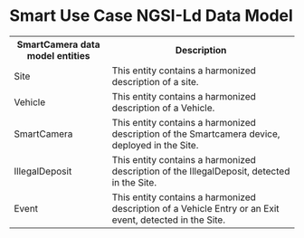# Smart Use Case NGSI-Ld Data Model



<table>
  <tr>
    <th>SmartCamera data model entities</th>
    <th>Description</th>
  </tr>
  <tr>
    <td>Site</td>
    <td>This entity contains a harmonized description of a site.</td>
  </tr>

  <tr>
    <td>Vehicle</td>
    <td>This entity contains a harmonized description of a Vehicle.</td>
  </tr>

  <tr>
    <td>SmartCamera</td>
    <td>This entity contains a harmonized description of the Smartcamera device, deployed in the Site.</td>
  </tr>
  <tr>
    <td>IllegalDeposit</td>
    <td>This entity contains a harmonized description of the IllegalDeposit, detected in the Site.</td>
  </tr>
    <tr>
    <td>Event</td>
    <td>This entity contains a harmonized description of a Vehicle Entry or an Exit event, detected in the Site.</td>
  </tr>
  

</table>


